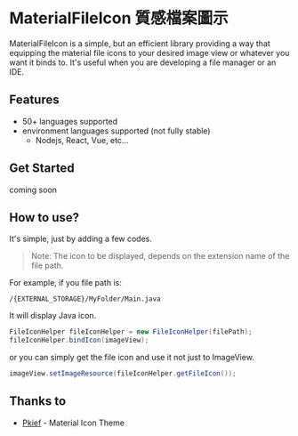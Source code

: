 # MaterialFileIcon 質感檔案圖示

MaterialFileIcon is a simple, but an efficient library providing a way that equipping the material file icons to your desired image view or whatever you want it binds to.
It's useful when you are developing a file manager or an IDE.

## Features

- 50+ languages supported
- environment languages supported (not fully stable)
  - Nodejs, React, Vue, etc...

## Get Started

coming soon

## How to use?

It's simple, just by adding a few codes.
> Note: The icon to be displayed, depends on the extension name of the file path.

For example, if you file path is:
```
/{EXTERNAL_STORAGE}/MyFolder/Main.java
```

It will display Java icon.

```java
FileIconHelper fileIconHelper = new FileIconHelper(filePath);
fileIconHelper.bindIcon(imageView);
```

or you can simply get the file icon and use it not just to ImageView.

```java
imageView.setImageResource(fileIconHelper.getFileIcon());
```

## Thanks to

- [Pkief](https://github.com/PKief/vscode-material-icon-theme) - Material Icon Theme
